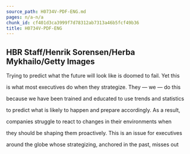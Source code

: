 ```yaml
---
source_path: H0734V-PDF-ENG.md
pages: n/a-n/a
chunk_id: cf401d3ca3999f7d78312ab7313a46b5fcf49b36
title: H0734V-PDF-ENG
---
```

## HBR Staff/Henrik Sorensen/Herba Mykhailo/Getty Images

Trying to predict what the future will look like is doomed to fail. Yet this

is what most executives do when they strategize. They — we — do this

because we have been trained and educated to use trends and statistics

to predict what is likely to happen and prepare accordingly. As a result,

companies struggle to react to changes in their environments when

they should be shaping them proactively. This is an issue for executives

around the globe whose strategizing, anchored in the past, misses out
